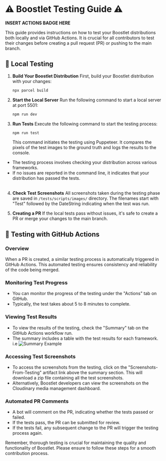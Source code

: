 # ⚠️ Boostlet Testing Guide ⚠️

**INSERT ACTIONS BADGE HERE**

This guide provides instructions on how to test your Boostlet distributions both locally and via GitHub Actions. It is crucial for all contributors to test their changes before creating a pull request (PR) or pushing to the main branch.

## 🚂 Local Testing 

1. **Build Your Boostlet Distribution**
   First, build your Boostlet distribution with your changes:
   ```bash
   npx parcel build
   ```

2. **Start the Local Server**
Run the following command to start a local server at port 5501:
    ```bash
    npm run dev
    ```

3. **Run Tests**
Execute the following command to start the testing process:
    ```bash
    npm run test
    ```

    This command initiates the testing using Puppeteer. It compares the pixels of the test images to the ground truth and logs the results to the console. <br>

- The testing process involves checking your distribution across various frameworks.
- If no issues are reported in the command line, it indicates that your distribution has passed the tests.<br><br>

4. **Check Test Screenshots**
All screenshots taken during the testing phase are saved in `/tests/scripts/images/` directory. The filenames start with "Test" followed by the DateString indicating when the test was run.

5. **Creating a PR**
If the local tests pass without issues, it's safe to create a PR or merge your changes to the main branch.

## 🚀 Testing with GitHub Actions

### Overview

When a PR is created, a similar testing process is automatically triggered in GitHub Actions. This automated testing ensures consistency and reliability of the code being merged.

### Monitoring Test Progress

- You can monitor the progress of the testing under the "Actions" tab on GitHub.
- Typically, the test takes about 5 to 8 minutes to complete.

### Viewing Test Results

- To view the results of the testing, check the "Summary" tab on the GitHub Actions workflow run.
- The summary includes a table with the test results for each framework. i.e
![Summary Example]()

### Accessing Test Screenshots

- To access the screenshots from the testing, click on the "Screenshots-From-Testing" artifact link above the summary section. This will download a zip file containing all the test screenshots.
- Alternatively, Boostlet developers can view the screenshots on the Cloudinary media management dashboard.

### Automated PR Comments

- A bot will comment on the PR, indicating whether the tests passed or failed.
- If the tests pass, the PR can be submitted for review.
- If the tests fail, any subsequent change to the PR will trigger the testing process again.

Remember, thorough testing is crucial for maintaining the quality and functionality of Boostlet. Please ensure to follow these steps for a smooth contribution process.

